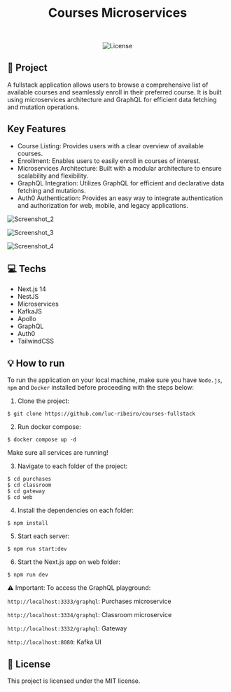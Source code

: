 <h1 align="center" style="text-align: center;">
  Courses Microservices
</h1>

<br>

<p align="center">
  <img alt="License" src="https://img.shields.io/static/v1?label=license&message=MIT&color=49AA26&labelColor=000000">
</p>

<h2 id="project">📁 Project</h2>

A fullstack application allows users to browse a comprehensive list of available courses and seamlessly enroll in their preferred course. It is built using microservices architecture and GraphQL for efficient data fetching and mutation operations.

<h2 id="project">Key Features</h2>

- Course Listing: Provides users with a clear overview of available courses.
- Enrollment: Enables users to easily enroll in courses of interest.
- Microservices Architecture: Built with a modular architecture to ensure scalability and flexibility.
- GraphQL Integration: Utilizes GraphQL for efficient and declarative data fetching and mutations.
- Auth0 Authentication: Provides an easy way to integrate authentication and authorization for web, mobile, and legacy applications.

![Screenshot_2](https://github.com/luc-ribeiro/courses-fullstack/assets/69688077/260ddef7-b147-480b-befd-7034be834d95)

![Screenshot_3](https://github.com/luc-ribeiro/courses-fullstack/assets/69688077/69e95c8b-f52c-40e4-8918-999c30ea22a1)

![Screenshot_4](https://github.com/luc-ribeiro/courses-fullstack/assets/69688077/9ede930b-faed-4291-915c-e1d5cf315cd6)


<h2 id="technologies">💻 Techs</h2>

- Next.js 14
- NestJS
- Microservices
- KafkaJS
- Apollo
- GraphQL
- Auth0
- TailwindCSS

<h2 id="usage">💡 How to run</h2>

To run the application on your local machine, make sure you have `Node.js`, `npm` and `Docker` installed before proceeding with the steps below:

1. Clone the project:

```
$ git clone https://github.com/luc-ribeiro/courses-fullstack
```

2. Run docker compose:

```
$ docker compose up -d
```

Make sure all services are running!

3. Navigate to each folder of the project:

```
$ cd purchases
$ cd classroom
$ cd gateway
$ cd web
```

4. Install the dependencies on each folder:

```
$ npm install
```

5. Start each server:

```
$ npm run start:dev
```

6. Start the Next.js app on web folder:

```
$ npm run dev
```

⚠️ Important: To access the GraphQL playground:

```http://localhost:3333/graphql```: Purchases microservice

```http://localhost:3334/graphql```: Classroom microservice

```http://localhost:3332/graphql```: Gateway

```http://localhost:8080```: Kafka UI

<h2 id="license">📝 License</h2>

This project is licensed under the MIT license.
